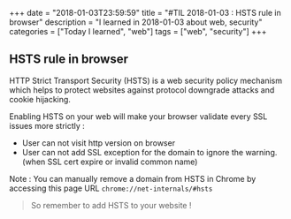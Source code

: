+++
date = "2018-01-03T23:59:59"
title = "#TIL 2018-01-03 : HSTS rule in browser"
description = "I learned in 2018-01-03 about web, security"
categories = ["Today I learned", "web"]
tags = ["web", "security"]
+++



## HSTS rule in browser

HTTP Strict Transport Security (HSTS) is a web security policy mechanism which helps to protect websites against protocol downgrade attacks and cookie hijacking.

Enabling HSTS on your web will make your browser validate every SSL issues more strictly :

- User can not visit http version on browser
- User can not add SSL exception for the domain to ignore the warning. (when SSL cert expire or invalid common name)

Note : You can manually remove a domain from HSTS in Chrome by accessing this page URL `chrome://net-internals/#hsts`

> So remember to add HSTS to your website !
